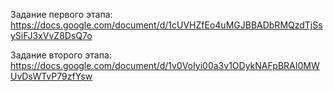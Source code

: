 Задание первого этапа: https://docs.google.com/document/d/1cUVHZfEo4uMGJBBADbRMQzdTjSsySiFJ3xVvZ8DsQ7o

Задание второго этапа: https://docs.google.com/document/d/1v0VoIyi00a3v1ODykNAFpBRAI0MWUvDsWTvP79zfYsw

